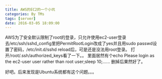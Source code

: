 ```yaml
---
title: AWS的EC2的一个小坑
categories: By TMs
tags: [server]
date: 2016-03-05 18:09:00
---
```


AWS为了安全默认限制了root的登录，只允许使用ec2-user登录
去/etc/ssh/sshd_config里把PermitRootLogin改成了yes并且用sudo passwd设置了密码，/etc/init.d/sshd reload后，可是还是没法用root登录。
打开/root/.ssh/authorized_keys看了一下。。
里面居然有个echo Please login as the ec2-user user rather than root user;sleep 10;......
删掉后果然好了。

好吧。后来发现是Ubuntu系统都有这个问题。。。
